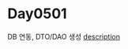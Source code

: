 # Day0501
DB 연동, DTO/DAO 생성
<a href = "https://www.notion.so/Day0501-d6b62a2f89c7422bbe1362aef590794b">description</a>
